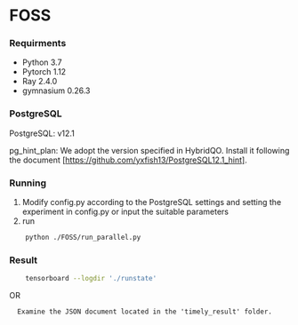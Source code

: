 # FOSS
<!-- Pytorch implementation of FOSS: A Self-Learned Doctor for Query Optimizer. -->

### Requirments
- Python 3.7 
- Pytorch 1.12
- Ray 2.4.0
- gymnasium 0.26.3
### PostgreSQL 

PostgreSQL: v12.1

pg_hint_plan: We adopt the version specified in HybridQO. Install it following the document [https://github.com/yxfish13/PostgreSQL12.1_hint].

### Running
1. Modify config.py according to the PostgreSQL settings and setting the experiment in config.py or input the suitable parameters
2. run
```sh
    python ./FOSS/run_parallel.py
```
### Result
```sh
    tensorboard --logdir './runstate'
```
OR
```
  Examine the JSON document located in the 'timely_result' folder.
```